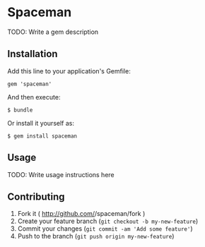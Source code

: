# Spaceman

TODO: Write a gem description

## Installation

Add this line to your application's Gemfile:

    gem 'spaceman'

And then execute:

    $ bundle

Or install it yourself as:

    $ gem install spaceman

## Usage

TODO: Write usage instructions here

## Contributing

1. Fork it ( http://github.com/<my-github-username>/spaceman/fork )
2. Create your feature branch (`git checkout -b my-new-feature`)
3. Commit your changes (`git commit -am 'Add some feature'`)
4. Push to the branch (`git push origin my-new-feature`)
